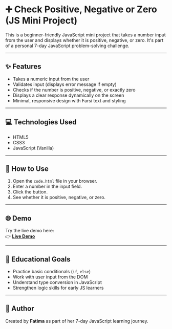 # ➕ Check Positive, Negative or Zero (JS Mini Project)

This is a beginner-friendly JavaScript mini project that takes a number input from the user and displays whether it is positive, negative, or zero. It's part of a personal 7-day JavaScript problem-solving challenge.

---

## ✨ Features

- Takes a numeric input from the user
- Validates input (displays error message if empty)
- Checks if the number is positive, negative, or exactly zero
- Displays a clear response dynamically on the screen
- Minimal, responsive design with Farsi text and styling

---

## 💻 Technologies Used

- HTML5
- CSS3
- JavaScript (Vanilla)

---

## 🚀 How to Use

1. Open the `code.html` file in your browser.
2. Enter a number in the input field.
3. Click the button.
4. See whether it is positive, negative, or zero.

---

## 🌐 Demo

Try the live demo here:  
👉 **[Live Demo](https://whosfatima.github.io/positive-or-negative/)**

---

## 📌 Educational Goals

- Practice basic conditionals (`if`, `else`)
- Work with user input from the DOM
- Understand type conversion in JavaScript
- Strengthen logic skills for early JS learners

---

## 🙌 Author

Created by **Fatima** as part of her 7-day JavaScript learning journey.
